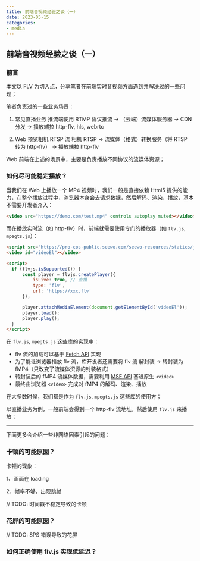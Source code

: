 ```yaml
---
title: 前端音视频经验之谈（一）
date: 2023-05-15
categories:
- media
---
```


## 前端音视频经验之谈（一）

### 前言

本文以 FLV 为切入点，分享笔者在前端实时音视频方面遇到并解决过的一些问题；

笔者负责过的一些业务场景：

1. 常见直播业务
推流端使用 RTMP 协议推流 -> （云端）流媒体服务器 -> CDN 分发 -> 播放端拉 http-flv, hls, webrtc

2. Web 预览相机 RTSP 流
相机 RTSP -> 流媒体（格式）转换服务（将 RTSP 转为 http-flv） -> 播放端拉 http-flv

Web 前端在上述的场景中，主要是负责播放不同协议的流媒体资源；

### 如何尽可能稳定播放？

当我们在 Web 上播放一个 MP4 视频时，我们一般是直接依赖 Html5 提供的能力，在整个播放过程中，浏览器本身会去请求数据，然后解码、渲染、播放，基本不需要开发者介入：

```html
<video src="https://demo.com/test.mp4" controls autoplay muted></video>
```

而在播放实时流（如 http-flv）时，前端就需要使用专门的播放器（如 `flv.js`, `mpegts.js`）：

```html
<script src="https://pro-cos-public.seewo.com/seewo-resources/statics/js/flvjs/1.7.12-rc.2/flv.min.js"></script>
<video id="videoEl"></video>

<script>
  if (flvjs.isSupported()) {
      const player = flvjs.createPlayer({
          isLive: true, // 直播
          type: 'flv',
          url: 'https://xxx.flv'
      });

      player.attachMediaElement(document.getElementById('videoEl'));
      player.load();
      player.play();
  }
</script>
```

在 `flv.js`, `mpegts.js` 这些库的实现中：

- flv 流的加载可以基于 [Fetch API](https://developer.mozilla.org/zh-CN/docs/Web/API/fetch) 实现
- 为了能让浏览器播放 flv 流，库开发者还需要将 flv 流 解封装 -> 转封装为 fMP4（只改变了流媒体资源的封装格式）
- 转封装后的 fMP4 流媒体数据，需要利用 [MSE API](https://developer.mozilla.org/zh-CN/docs/Web/API/Media_Source_Extensions_API) 塞进原生 `<video>`
- 最终由浏览器 `<video>` 完成对 fMP4 的解码、渲染、播放

在大多数时候，我们都是作为 `flv.js`, `mpegts.js` 这些库的使用方；

以直播业务为例，一般前端会得到一个 http-flv 流地址，然后使用 `flv.js` 来播放；

---

下面更多会介绍一些非网络因素引起的问题：

### 卡顿的可能原因？

卡顿的现象：

1、画面在 loading

2、帧率不够，出现跳帧

// TODO: 时间戳不稳定导致的卡顿

### 花屏的可能原因？

// TODO: SPS 错误导致的花屏

### 如何正确使用 flv.js 实现低延迟？
